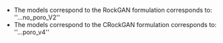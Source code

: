 - The models correspond to the RockGAN formulation corresponds to: ''...no_poro_V2''
- The models correspond to the CRockGAN formulation corresponds to: ''...poro_v4''
